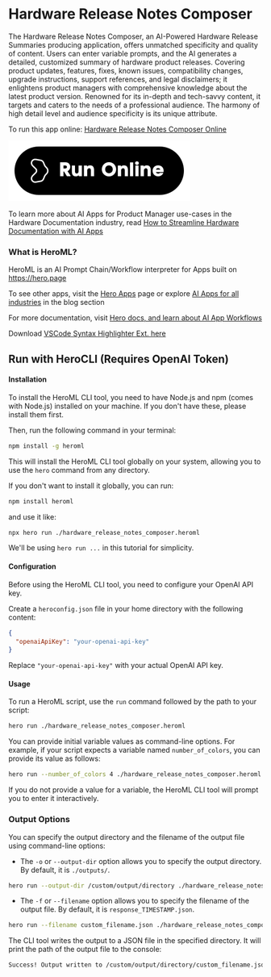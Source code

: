 # Hardware Release Notes Composer

The Hardware Release Notes Composer, an AI-Powered Hardware Release Summaries producing application, offers unmatched specificity and quality of content. Users can enter variable prompts, and the AI generates a detailed, customized summary of hardware product releases. Covering product updates, features, fixes, known issues, compatibility changes, upgrade instructions, support references, and legal disclaimers; it enlightens product managers with comprehensive knowledge about the latest product version. Renowned for its in-depth and tech-savvy content, it targets and caters to the needs of a professional audience. The harmony of high detail level and audience specificity is its unique attribute.

To run this app online: [Hardware Release Notes Composer Online](https://hero.page/app/hardware-release-notes-composer-ai-powered-hardware-release-summaries/Ygj33rP3TzYum6uzTMgj)

[![Run Hardware Release Notes Composer Online](/assets/run.svg)](https://hero.page/app/hardware-release-notes-composer-ai-powered-hardware-release-summaries/Ygj33rP3TzYum6uzTMgj)

To learn more about AI Apps for Product Manager use-cases in the Hardware Documentation industry, read [How to Streamline Hardware Documentation with AI Apps](https://hero.page/blog/ai/hardware-documentation/how-to-streamline-hardware-documentation-with-ai-apps/170935)

### What is HeroML?
HeroML is an AI Prompt Chain/Workflow interpreter for Apps built on https://hero.page 

To see other apps, visit the [Hero Apps](https://hero.page/apps) page or explore [AI Apps for all industries](https://hero.page/blog) in the blog section

For more documentation, visit [Hero docs, and learn about AI App Workflows](https://hero.page/tutorials/introduction-to-heroml)

Download [VSCode Syntax Highlighter Ext. here](https://marketplace.visualstudio.com/items?itemName=hero-page.heroml)

## Run with HeroCLI (Requires OpenAI Token)

#### Installation

To install the HeroML CLI tool, you need to have Node.js and npm (comes with Node.js) installed on your machine. If you don't have these, please install them first. 

Then, run the following command in your terminal:

```bash
npm install -g heroml
```

This will install the HeroML CLI tool globally on your system, allowing you to use the `hero` command from any directory.

If you don't want to install it globally, you can run:

```bash
npm install heroml
```

and use it like:

```bash
npx hero run ./hardware_release_notes_composer.heroml
```

We'll be using `hero run ...` in this tutorial for simplicity.

#### Configuration

Before using the HeroML CLI tool, you need to configure your OpenAI API key. 

Create a `heroconfig.json` file in your home directory with the following content:

```json
{
  "openaiApiKey": "your-openai-api-key"
}
```

Replace `"your-openai-api-key"` with your actual OpenAI API key.

#### Usage

To run a HeroML script, use the `run` command followed by the path to your script:

```bash
hero run ./hardware_release_notes_composer.heroml
```

You can provide initial variable values as command-line options. For example, if your script expects a variable named `number_of_colors`, you can provide its value as follows:

```bash
hero run --number_of_colors 4 ./hardware_release_notes_composer.heroml
```

If you do not provide a value for a variable, the HeroML CLI tool will prompt you to enter it interactively.

### Output Options

You can specify the output directory and the filename of the output file using command-line options:

- The `-o` or `--output-dir` option allows you to specify the output directory. By default, it is `./outputs/`.

```bash
hero run --output-dir /custom/output/directory ./hardware_release_notes_composer.heroml
```

- The `-f` or `--filename` option allows you to specify the filename of the output file. By default, it is `response_TIMESTAMP.json`.

```bash
hero run --filename custom_filename.json ./hardware_release_notes_composer.heroml
```

The CLI tool writes the output to a JSON file in the specified directory. It will print the path of the output file to the console:

```bash
Success! Output written to /custom/output/directory/custom_filename.json
```

